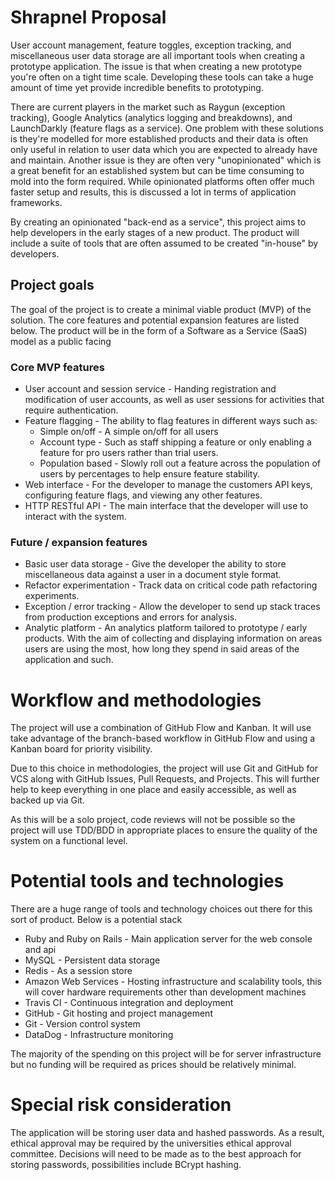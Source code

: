 # Shrapnel Proposal

User account management, feature toggles, exception tracking, and miscellaneous user data storage are all important tools when creating a prototype application. The issue is that when creating a new prototype you're often on a tight time scale. Developing these tools can take a huge amount of time yet provide incredible benefits to prototyping.

There are current players in the market such as Raygun (exception tracking), Google Analytics (analytics logging and breakdowns), and LaunchDarkly (feature flags as a service). One problem with these solutions is they're modelled for more established products and their data is often only useful in relation to user data which you are expected to already have and maintain. Another issue is they are often very "unopinionated" which is a great benefit for an established system but can be time consuming to mold into the form required. While opinionated platforms often offer much faster setup and results, this is discussed a lot in terms of application frameworks.

By creating an opinionated "back-end as a service", this project aims to help developers in the early stages of a new product. The product will include a suite of tools that are often assumed to be created "in-house" by developers.

## Project goals

The goal of the project is to create a minimal viable product (MVP) of the solution. The core features and potential expansion features are listed below. The product will be in the form of a Software as a Service (SaaS) model as a public facing

### Core MVP features

* User account and session service - Handing registration and modification of user accounts, as well as user sessions for activities that require authentication.
* Feature flagging - The ability to flag features in different ways such as:
  * Simple on/off - A simple on/off for all users
  * Account type - Such as staff shipping a feature or only enabling a feature for pro users rather than trial users.
  * Population based - Slowly roll out a feature across the population of users by percentages to help ensure feature stability.
* Web interface - For the developer to manage the customers API keys, configuring feature flags, and viewing any other features.
* HTTP RESTful API - The main interface that the developer will use to interact with the system.

### Future / expansion features

* Basic user data storage - Give the developer the ability to store miscellaneous data against a user in a document style format.
* Refactor experimentation - Track data on critical code path refactoring experiments.
* Exception / error tracking - Allow the developer to send up stack traces from production exceptions and errors for analysis.
* Analytic platform - An analytics platform tailored to prototype / early products. With the aim of collecting and displaying information on areas users are using the most, how long they spend in said areas of the application and such.

# Workflow and methodologies

The project will use a combination of GitHub Flow and Kanban. It will use take advantage of the branch-based workflow in GitHub Flow and using a Kanban board for priority visibility.

Due to this choice in methodologies, the project will use Git and GitHub for VCS along with GitHub Issues, Pull Requests, and Projects. This will further help to keep everything in one place and easily accessible, as well as backed up via Git.

As this will be a solo project, code reviews will not be possible so the project will use TDD/BDD in appropriate places to ensure the quality of the system on a functional level.

# Potential tools and technologies

There are a huge range of tools and technology choices out there for this sort of product. Below is a potential stack

* Ruby and Ruby on Rails - Main application server for the web console and api
* MySQL - Persistent data storage
* Redis - As a session store
* Amazon Web Services - Hosting infrastructure and scalability tools, this will cover hardware requirements other than development machines
* Travis CI - Continuous integration and deployment
* GitHub - Git hosting and project management
* Git - Version control system
* DataDog - Infrastructure monitoring

The majority of the spending on this project will be for server infrastructure but no funding will be required as prices should be relatively minimal.

# Special risk consideration

The application will be storing user data and hashed passwords. As a result, ethical approval may be required by the universities ethical approval committee. Decisions will need to be made as to the best approach for storing passwords, possibilities include BCrypt hashing.
